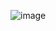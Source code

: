 ![image](https://cloud.githubusercontent.com/assets/6132126/11506263/3a0ff1de-9857-11e5-895e-75b656948e5f.png)
